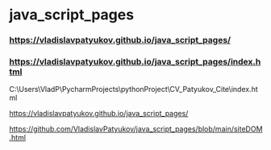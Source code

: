 # java_script_pages

### https://vladislavpatyukov.github.io/java_script_pages/

### https://vladislavpatyukov.github.io/java_script_pages/index.html

C:\Users\VladP\PycharmProjects\pythonProject\CV_Patyukov_Cite\index.html

https://vladislavpatyukov.github.io/java_script_pages/

https://github.com/VladislavPatyukov/java_script_pages/blob/main/siteDOM.html
